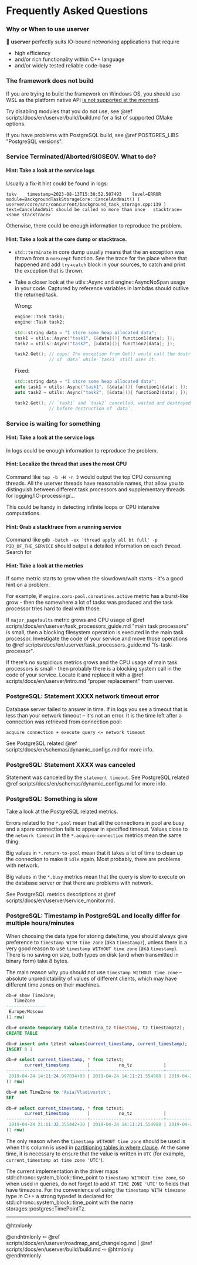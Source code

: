 # Frequently Asked Questions

### Why or When to use userver

🐙 **userver** perfectly suits IO-bound networking applications that require
* high efficiency
* and/or rich functionality within C++ language
* and/or widely tested reliable code-base


### The framework does not build

If you are trying to build the framework on Windows OS, you should use WSL
as the platform native API
[is not supported at the moment](https://github.com/userver-framework/userver/issues/228).

Try disabling modules that you do not use, see @ref scripts/docs/en/userver/build/build.md
for a list of supported CMake options.

If you have problems with PostgreSQL build, see @ref POSTGRES_LIBS "PostgreSQL versions".


### Service Terminated/Aborted/SIGSEGV. What to do?

#### Hint: Take a look at the service logs

Usually a fix-it hint could be found in logs:
```
tskv	timestamp=2023-08-13T15:30:52.507493	level=ERROR	module=BackgroundTaskStorageCore::CancelAndWait() ( userver/core/src/concurrent/background_task_storage.cpp:139 )	text=CancelAndWait should be called no more than once	stacktrace=<some stacktrace>
```

Otherwise, there could be enough information to reproduce the problem.


#### Hint: Take a look at the core dump or stacktrace.

* `std::terminate` in core dump usually means that the an exception was thrown from
  a `noexcept` function. See the trace for the place where that happened and add
  `try`+`catch` block in your sources, to catch and print the exception that
  is thrown.
* Take a closer look at the utils::Async and engine::AsyncNoSpan usage in
  your code. Captured by reference variables in lambdas should outlive the
  returned task.

  Wrong:
  ```cpp
  engine::Task task1;
  engine::Task task2;

  std::string data = "I store some heap allocated data";
  task1 = utils::Async("task1", [&data](){ function1(data); });
  task2 = utils::Async("task2", [&data](){ function2(data); });
  
  task2.Get(); // oops! The exception from Get() would call the destructor
               // of `data` while `task1` still uses it.
  ```
  Fixed:
  ```cpp
  std::string data = "I store some heap allocated data";
  auto task1 = utils::Async("task1", [&data](){ function1(data); });
  auto task2 = utils::Async("task2", [&data](){ function2(data); });
  
  task2.Get(); // `task1` and `task2` cancelled, waited and destroyed
               // before destruction of `data`.
  ```


### Service is waiting for something

#### Hint: Take a look at the service logs

In logs could be enough information to reproduce the problem.


#### Hint: Localize the thread that uses the most CPU

Command like `top -b -H -n 3` would output the top CPU consuming threads. All
the userver threads have reasonable names, that allow you to distinguish between
different task processors and supplementary threads for logging/IO-processing/...

This could be handy in detecting infinite loops or CPU intensive computations.


#### Hint: Grab a stacktrace from a running service

Command like `gdb -batch -ex 'thread apply all bt full' -p PID_OF_THE_SERVICE`
should output a detailed information on each thread. Search for


#### Hint: Take a look at the metrics

If some metric starts to grow when the slowdown/wait starts - it's a good
hint on a problem.

For example, if `engine.coro-pool.coroutines.active` metric has a burst-like
grow - then the somewhere a lot of tasks was produced and the task processor
tries hard to deal with those.

If `major_pagefaults` metric grows and CPU usage of
@ref scripts/docs/en/userver/task_processors_guide.md "main task processors" is small,
then a blocking filesystem operation is executed in the main task processor.
Investigate the code of your service and move those operations to
@ref scripts/docs/en/userver/task_processors_guide.md "fs-task-processor".


If there's no suspicious metrics grows and the CPU usage of main task
processors is small - then probably there is a blocking system call in the code
of your service. Locate it and replace it with a
@ref scripts/docs/en/userver/intro.md "proper replacement" from userver.


### PostgreSQL: Statement XXXX network timeout error

Database server failed to answer in time. If in logs you see a timeout that
is less than your network timeout – it's not an error. It is the time
left after a connection was retrieved from connection pool:
```
acquire connection + execute query <= network timeout
```

See PostgreSQL related
@ref scripts/docs/en/schemas/dynamic_configs.md for more info.


### PostgreSQL: Statement XXXX was canceled

Statement was canceled by the `statement timeout`. See PostgreSQL related
@ref scripts/docs/en/schemas/dynamic_configs.md for more info.


### PostgreSQL: Something is slow

Take a look at the PostgreSQL related metrics.

Errors related to the `*.pool` mean that all the connections in pool are busy
and a spare connection fails to appear in specified timeout. Values close to
the `network timeout` in the `*.acquire-connection` metrics mean the same thing.

Big values in `*.return-to-pool` mean that it takes a lot of time to clean up
the connection to make it `idle` again. Most probably, there are problems with
network.

Big values in the `*.busy` metrics mean that the query is slow to execute on
the database server or that there are problems with network.

See PostgreSQL metrics descriptions at @ref scripts/docs/en/userver/service_monitor.md.


### PostgreSQL: Timestamp in PostgreSQL and locally differ for multiple hours/minutes

When choosing the data type for storing date/time, you should always give
preference to `timestamp WITH time zone` (aka `timestampz`), unless there is a
very good reason to use `timestamp WITHOUT time zone` (aka `timestamp`).
There is no saving on size, both types on disk (and when transmitted in binary
form) take 8 bytes.

The main reason why you should not use `timestamp WITHOUT time zone` – absolute
unpredictability of values of different clients, which may have different time
zones on their machines.

```sql
db=# show TimeZone;
   TimeZone
---------------
 Europe/Moscow
(1 row)

db=# create temporary table tztest(no_tz timestamp, tz timestamptz);
CREATE TABLE

db=# insert into tztest values(current_timestamp, current_timestamp);
INSERT 0 1

db=# select current_timestamp, * from tztest;
       current_timestamp       |           no_tz            |              tz
-------------------------------+----------------------------+-------------------------------
 2019-04-24 14:11:24.997834+03 | 2019-04-24 14:11:21.554988 | 2019-04-24 14:11:21.554988+03
(1 row)

db=# set TimeZone to 'Asia/Vladivostok';
SET

db=# select current_timestamp, * from tztest;
       current_timestamp       |           no_tz            |              tz
-------------------------------+----------------------------+-------------------------------
 2019-04-24 21:11:32.355442+10 | 2019-04-24 14:11:21.554988 | 2019-04-24 21:11:21.554988+10
(1 row)
```

The only reason when the `timestamp WITHOUT time zone` should be used
is when this column is used in
[partitioning tables in where clause](https://www.postgresql.org/docs/current/ddl-partitioning.html#DDL-PARTITIONING-CONSTRAINT-EXCLUSION).
At the same time, it is necessary to ensure that the value is written in `UTC`
(for example, `current_timestamp at time zone 'UTC'`).

The current implementation in the driver maps std::chrono::system_block::time_point
to `timestamp WITHOUT time zone`, so when used in queries, do not forget to add
`AT TIME ZONE 'UTC'` to fields that have timezone. For the convenience of using
the `timestamp WITH timezone` type in C++ a strong typedef is declared for
std::chrono::system_block::time_point with the name
storages::postgres::TimePointTz.


----------

@htmlonly <div class="bottom-nav"> @endhtmlonly
⇦ @ref scripts/docs/en/userver/roadmap_and_changelog.md | @ref scripts/docs/en/userver/build/build.md ⇨
@htmlonly </div> @endhtmlonly
